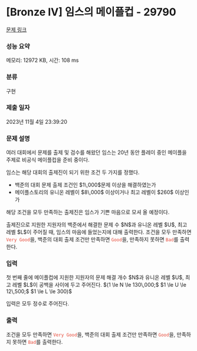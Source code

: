 # [Bronze IV] 임스의 메이플컵 - 29790 

[문제 링크](https://www.acmicpc.net/problem/29790) 

### 성능 요약

메모리: 12972 KB, 시간: 108 ms

### 분류

구현

### 제출 일자

2023년 11월 4일 23:39:20

### 문제 설명

<p>여러 대회에서 문제를 출제 및 검수를 해왔던 임스는 20년 동안 플레이 중인 메이플을 주제로 비공식 메이플컵을 준비 중이다.</p>

<p>임스는 해당 대회의 출제진이 되기 위한 조건 두 가지를 정했다.</p>

<ul>
	<li>백준의 대회 문제 출제 조건인 $1\,000$문제 이상을 해결하였는가</li>
	<li>메이플스토리의 유니온 레벨이 $8\,000$ 이상이거나 최고 레벨이 $260$ 이상인가</li>
</ul>

<p>해당 조건을 모두 만족하는 출제진은 임스가 기쁜 마음으로 모셔 올 예정이다.</p>

<p>출제진으로 지원한 지원자의 백준에서 해결한 문제 수 $N$과 유니온 레벨 $U$, 최고 레벨 $L$이 주어질 때, 임스의 마음에 들었는지에 대해 출력한다. 조건을 모두 만족하면 <code><span style="color: rgb(231, 76, 60); --darkreader-inline-color: #e95849;" data-darkreader-inline-color="">Very Good</span></code>을, 백준의 대회 출제 조건만 만족하면 <code><span style="color: rgb(231, 76, 60); --darkreader-inline-color: #e95849;" data-darkreader-inline-color="">Good</span></code>을, 만족하지 못하면 <code><span style="color: rgb(231, 76, 60); --darkreader-inline-color: #e95849;" data-darkreader-inline-color="">Bad</span></code>를 출력한다.</p>

### 입력 

 <p>첫 번째 줄에 메이플컵에 지원한 지원자의 문제 해결 개수 $N$과 유니온 레벨 $U$, 최고 레벨 $L$이 공백을 사이에 두고 주어진다. $(1 \le N \le 130\,000;$ $1 \le U \le 12\,500;$ $1 \le L \le 300)$</p>

<p>입력은 모두 정수로 주어진다.</p>

### 출력 

 <p>조건을 모두 만족하면 <span style="color: rgb(231, 76, 60); --darkreader-inline-color: #e95849;" data-darkreader-inline-color=""><code>Very Good</code></span>을, 백준의 대회 출제 조건만 만족하면 <span style="color: rgb(231, 76, 60); --darkreader-inline-color: #e95849;" data-darkreader-inline-color=""><code>Good</code></span>을, 만족하지 못하면 <span style="color: rgb(231, 76, 60); --darkreader-inline-color: #e95849;" data-darkreader-inline-color=""><code>Bad</code></span>를 출력한다.</p>


